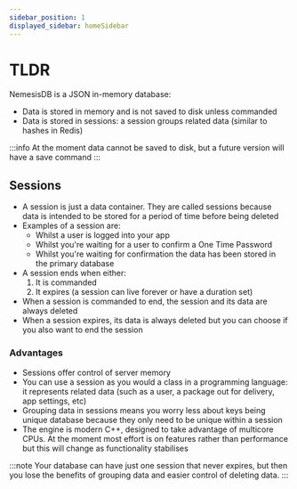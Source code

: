 ```yaml
---
sidebar_position: 1
displayed_sidebar: homeSidebar
---
```


# TLDR

NemesisDB is a JSON in-memory database:

- Data is stored in memory and is not saved to disk unless commanded
- Data is stored in sessions: a session groups related data (similar to hashes in Redis)

:::info
At the moment data cannot be saved to disk, but a future version will have a save command
:::


## Sessions

- A session is just a data container. They are called sessions because data is intended to be stored for a period of time before being deleted
- Examples of a session are:
  - Whilst a user is logged into your app
  - Whilst you're waiting for a user to confirm a One Time Password
  - Whilst you're waiting for confirmation the data has been stored in the primary database
- A session ends when either:
  1. It is commanded
  2. It expires (a session can live forever or have a duration set)
- When a session is commanded to end, the session and its data are always deleted
- When a session expires, its data is always deleted but you can choose if you also want to end the session


### Advantages

- Sessions offer control of server memory
- You can use a session as you would a class in a programming language: it represents related data (such as a user, a package out for delivery, app settings, etc)
- Grouping data in sessions means you worry less about keys being unique database because they only need to be unique within a session
- The engine is modern C++, designed to take advantage of multicore CPUs. At the moment most effort is on features rather than performance but this will
change as functionality stabilises


:::note
Your database can have just one session that never expires, but then you lose the benefits of grouping data and easier control of deleting data.
:::
